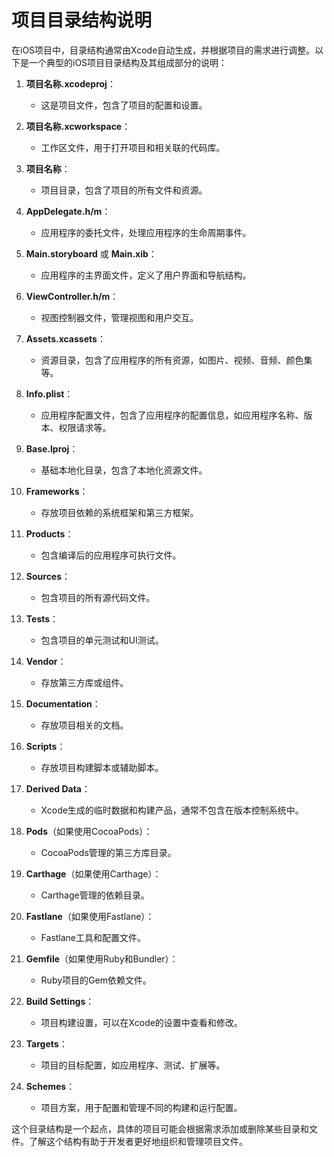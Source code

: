 # 项目目录结构说明

在iOS项目中，目录结构通常由Xcode自动生成，并根据项目的需求进行调整。以下是一个典型的iOS项目目录结构及其组成部分的说明：

1. **项目名称.xcodeproj**：
   - 这是项目文件，包含了项目的配置和设置。

2. **项目名称.xcworkspace**：
   - 工作区文件，用于打开项目和相关联的代码库。

3. **项目名称**：
   - 项目目录，包含了项目的所有文件和资源。

4. **AppDelegate.h/m**：
   - 应用程序的委托文件，处理应用程序的生命周期事件。

5. **Main.storyboard** 或 **Main.xib**：
   - 应用程序的主界面文件，定义了用户界面和导航结构。

6. **ViewController.h/m**：
   - 视图控制器文件，管理视图和用户交互。

7. **Assets.xcassets**：
   - 资源目录，包含了应用程序的所有资源，如图片、视频、音频、颜色集等。

8. **Info.plist**：
   - 应用程序配置文件，包含了应用程序的配置信息，如应用程序名称、版本、权限请求等。

9. **Base.lproj**：
   - 基础本地化目录，包含了本地化资源文件。

10. **Frameworks**：
    - 存放项目依赖的系统框架和第三方框架。

11. **Products**：
    - 包含编译后的应用程序可执行文件。

12. **Sources**：
    - 包含项目的所有源代码文件。

13. **Tests**：
    - 包含项目的单元测试和UI测试。

14. **Vendor**：
    - 存放第三方库或组件。

15. **Documentation**：
    - 存放项目相关的文档。

16. **Scripts**：
    - 存放项目构建脚本或辅助脚本。

17. **Derived Data**：
    - Xcode生成的临时数据和构建产品，通常不包含在版本控制系统中。

18. **Pods**（如果使用CocoaPods）：
    - CocoaPods管理的第三方库目录。

19. **Carthage**（如果使用Carthage）：
    - Carthage管理的依赖目录。

20. **Fastlane**（如果使用Fastlane）：
    - Fastlane工具和配置文件。

21. **Gemfile**（如果使用Ruby和Bundler）：
    - Ruby项目的Gem依赖文件。

22. **Build Settings**：
    - 项目构建设置，可以在Xcode的设置中查看和修改。

23. **Targets**：
    - 项目的目标配置，如应用程序、测试、扩展等。

24. **Schemes**：
    - 项目方案，用于配置和管理不同的构建和运行配置。

这个目录结构是一个起点，具体的项目可能会根据需求添加或删除某些目录和文件。了解这个结构有助于开发者更好地组织和管理项目文件。
